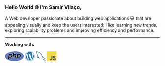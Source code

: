 ### Hello World 🌐 I'm Samir Vllaço,

A Web developer passionate about building web applications 💻 that are appealing visually and keep the users interested: I like learning new trends, exploring scalability problems and improving efficiency and performance.




<hr>

**Working with:**

<a href="https://www.php.net/" title="PHP"><img src="icons/php.png" /></a>
<a href="https://wordpress.org/" title="WordPress"><img src="icons/wordpress.png" /></a>
<a href="https://www.mysql.com/" title="MySQL"><img src="icons/mysql.png" /></a>
<a href="https://javascript.com/" title="Javascript"><img src="icons/javascript.png" /></a>





